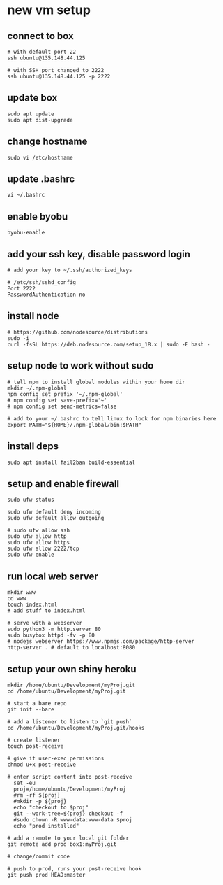 # new vm setup

## connect to box

```
# with default port 22
ssh ubuntu@135.148.44.125

# with SSH port changed to 2222
ssh ubuntu@135.148.44.125 -p 2222

```

## update box

```
sudo apt update
sudo apt dist-upgrade
```

## change hostname

```
sudo vi /etc/hostname
```

## update .bashrc

```
vi ~/.bashrc
```

## enable byobu

```
byobu-enable
```

## add your ssh key, disable password login

```
# add your key to ~/.ssh/authorized_keys

# /etc/ssh/sshd_config
Port 2222
PasswordAuthentication no
```

## install node

```
# https://github.com/nodesource/distributions
sudo -i
curl -fsSL https://deb.nodesource.com/setup_18.x | sudo -E bash -
```

## setup node to work without sudo

```
# tell npm to install global modules within your home dir
mkdir ~/.npm-global
npm config set prefix '~/.npm-global'
# npm config set save-prefix='~'
# npm config set send-metrics=false

# add to your ~/.bashrc to tell linux to look for npm binaries here
export PATH="${HOME}/.npm-global/bin:$PATH"

```

## install deps

```
sudo apt install fail2ban build-essential
```

## setup and enable firewall

```
sudo ufw status

sudo ufw default deny incoming
sudo ufw default allow outgoing

# sudo ufw allow ssh
sudo ufw allow http
sudo ufw allow https
sudo ufw allow 2222/tcp
sudo ufw enable

```

## run local web server

```
mkdir www
cd www
touch index.html
# add stuff to index.html

# serve with a webserver
sudo python3 -m http.server 80
sudo busybox httpd -fv -p 80
# nodejs webserver https://www.npmjs.com/package/http-server
http-server . # default to localhost:8080
```

## setup your own shiny heroku

```
mkdir /home/ubuntu/Development/myProj.git
cd /home/ubuntu/Development/myProj.git

# start a bare repo
git init --bare

# add a listener to listen to `git push`
cd /home/ubuntu/Development/myProj.git/hooks

# create listener
touch post-receive

# give it user-exec permissions
chmod u+x post-receive

# enter script content into post-receive
  set -eu
  proj=/home/ubuntu/Development/myProj
  #rm -rf ${proj}
  #mkdir -p ${proj}
  echo "checkout to $proj"
  git --work-tree=${proj} checkout -f
  #sudo chown -R www-data:www-data $proj
  echo "prod installed"

# add a remote to your local git folder
git remote add prod box1:myProj.git

# change/commit code

# push to prod, runs your post-receive hook
git push prod HEAD:master
```
